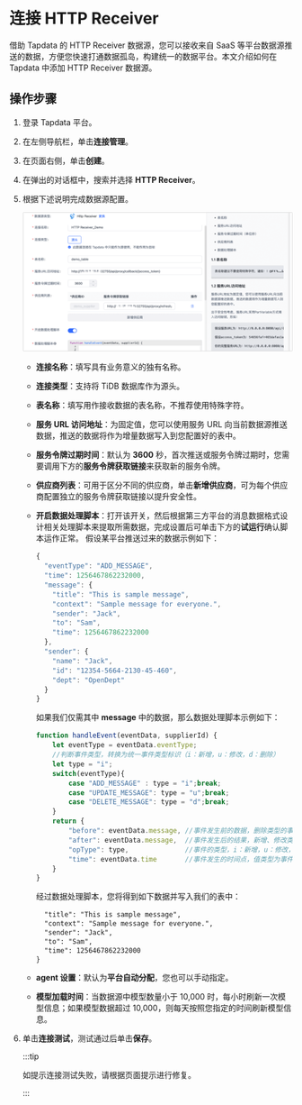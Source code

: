 # 连接 HTTP Receiver

借助 Tapdata 的 HTTP Receiver 数据源，您可以接收来自 SaaS 等平台数据源推送的数据，方便您快速打通数据孤岛，构建统一的数据平台。本文介绍如何在 Tapdata 中添加 HTTP Receiver 数据源。

## 操作步骤

1. 登录 Tapdata 平台。

2. 在左侧导航栏，单击**连接管理**。

3. 在页面右侧，单击**创建**。

4. 在弹出的对话框中，搜索并选择 **HTTP Receiver**。

5. 根据下述说明完成数据源<span id="320-http-receiver">配置</span>。

   ![数据源配置](../../../images/http_receiver_connection_setting.png)

   * **连接名称**：填写具有业务意义的独有名称。

   * **连接类型**：支持将 TiDB 数据库作为源头。

   * **表名称**：填写用作接收数据的表名称，不推荐使用特殊字符。

   * **服务 URL 访问地址**：为固定值，您可以使用服务 URL 向当前数据源推送数据，推送的数据将作为增量数据写入到您配置好的表中。

   * **服务令牌过期时间**：默认为 **3600** 秒，首次推送或服务令牌过期时，您需要调用下方的**服务令牌获取链接**来获取新的服务令牌。

   * **供应商列表**：可用于区分不同的供应商，单击**新增供应商**，可为每个供应商配置独立的服务令牌获取链接以提升安全性。

   * **开启数据处理脚本**：打开该开关，然后根据第三方平台的消息数据格式设计相关处理脚本来提取所需数据，完成设置后可单击下方的**试运行**确认脚本运作正常。
     假设某平台推送过来的数据示例如下：
     
     
     
     ```js
     {
       "eventType": "ADD_MESSAGE",
       "time": 1256467862232000,
       "message": {
         "title": "This is sample message",
         "context": "Sample message for everyone.",
         "sender": "Jack",
         "to": "Sam",
         "time": 1256467862232000
       },
       "sender": {
         "name": "Jack",
         "id": "12354-5664-2130-45-460",
         "dept": "OpenDept"
       }
     }
     ```
     如果我们仅需其中 **message** 中的数据，那么数据处理脚本示例如下：
     
     
     
     ```js
     function handleEvent(eventData, supplierId) {
         let eventType = eventData.eventType;
         //判断事件类型，转换为统一事件类型标识（i：新增，u：修改，d：删除）
         let type = "i";
         switch(eventType){
             case "ADD_MESSAGE" : type = "i";break;
             case "UPDATE_MESSAGE": type = "u";break;
             case "DELETE_MESSAGE": type = "d";break;
         }
         return {
             "before": eventData.message, //事件发生前的数据，删除类型的事件此值是必填
             "after": eventData.message,  //事件发生后的结果，新增、修改类型的事件此值为必填
             "opType": type,              //事件的类型，i：新增，u：修改，d：删除
             "time": eventData.time       //事件发生的时间点，值类型为事件戳
         }
     }
     ```
     经过数据处理脚本，您将得到如下数据并写入我们的表中：
     
     
     
     ```js{
       "title": "This is sample message",
       "context": "Sample message for everyone.",
       "sender": "Jack",
       "to": "Sam",
       "time": 1256467862232000
     }
     ```
     
   * **agent 设置**：默认为**平台自动分配**，您也可以手动指定。

   * **模型加载时间**：当数据源中模型数量小于 10,000 时，每小时刷新一次模型信息；如果模型数据超过 10,000，则每天按照您指定的时间刷新模型信息。

6. 单击**连接测试**，测试通过后单击**保存**。

   :::tip

   如提示连接测试失败，请根据页面提示进行修复。

   :::
